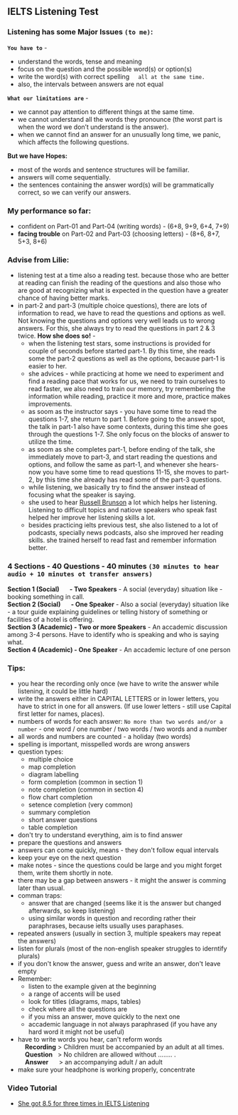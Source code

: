 ## **IELTS Listening Test**

### **Listening has some Major Issues** `(to me)`:
**`You have to`** -
- understand the words, tense and meaning
- focus on the question and the possible word(s) or option(s)
- write the word(s) with correct spelling&nbsp;&nbsp;&nbsp;&nbsp;&nbsp;`all at the same time.`
- also, the intervals between answers are not equal

**`What our limitations are`** -
- we cannot pay attention to different things at the same time.
- we cannot understand all the words they pronounce (the worst part is when the word we don’t understand is the answer).
- when we cannot find an answer for an unusually long time, we panic, which affects the following questions.

**But we have Hopes:**
- most of the words and sentence structures will be familiar.
- answers will come sequentially.
- the sentences containing the answer word(s) will be grammatically correct, so we can verify our answers.

### **My performance so far:**
- confident on Part-01 and Part-04 (writing words) - (6+8, 9+9, 6+4, 7+9)
- **facing trouble** on Part-02 and Part-03 (choosing letters) - (8+6, 8+7, 5+3, 8+6)

### **Advise from Lilie:**
- listening test at a time also a reading test. because those who are better at reading can finish the reading of the questions and also those who are good at recognizing what is expected in the question have a greater chance of having better marks.
- in part-2 and part-3 (multiple choice questions), there are lots of information to read, we have to read the questions and options as well. Not knowing the questions and options very well leads us to wrong answers. For this, she always try to read the questions in part 2 & 3 twice. **How she does so!** -
    - when the listening test stars, some instructions is provided for couple of seconds before started part-1. By this time, she reads some the part-2 questions as well as the options, because part-1 is easier to her.
    - she advices - while practicing at home we need to experiment and find a reading pace that works for us, we need to train ourselves to read faster, we also need to train our memory, try remembering the information while reading, practice it more and more, practice makes improvements.
    - as soom as the instructor says - you have some time to read the questions 1-7, she return to part 1. Before going to the answer spot, the talk in part-1 also have some contexts, during this time she goes through the questions 1-7. She only focus on the blocks of answer to utilize the time.
    - as soom as she completes part-1, before ending of the talk, she immediately move to part-3, and start reading the questions and options, and follow the same as part-1, and whenever she hears- now you have some time to read questions 11-15, she moves to part-2, by this time she already has read some of the part-3 questions.
    - while listening, we basically try to find the answer instead of focusing what the speaker is saying.
    - she used to hear [Russell Brunson](https://www.youtube.com/@russellbrunson) a lot which helps her listening. Listening to difficult topics and natiove speakers who speak fast helped her improve her listening skills a lot.
    - besides practicing ielts previous test, she also listened to a lot of podcasts, specially news podcasts, also she improved her reading skills. she trained herself to read fast and remember information better. 

### **4 Sections - 40 Questions - 40 minutes `(30 minutes to hear audio + 10 minutes ot transfer answers)`**
**Section 1 (Social) &nbsp;&nbsp;&nbsp;&nbsp;&nbsp;&nbsp;- Two Speakers** - A social (everyday) situation like - booking something in call.<br>
**Section 2 (Social) &nbsp;&nbsp;&nbsp;&nbsp;&nbsp;&nbsp;- One Speaker** - Also a social (everyday) situation like - a tour guide explaining guidelines or telling history of something or facilities of a hotel is offering.<br>
**Section 3 (Academic) - Two or more Speakers** - An accademic discussion among 3-4 persons. Have to identify who is speaking and who is saying what.<br>
**Section 4 (Academic) - One Speaker** - An accademic lecture of one person

### **Tips:**
- you hear the recording only once (we have to write the answer while listening, it could be little hard)
- write the answers either in CAPITAL LETTERS or in lower letters, you have to strict in one for all answers. (If use lower letters - still use Capital first letter for names, places).
- numbers of words for each answer: `No more than two words and/or a number` - one word / one number / two words / two words and a number
- all words and numbers are counted - a holiday (two words)
- spelling is important, misspelled words are wrong answers
- question types:
    - multiple choice
    - map completion
    - diagram labelling
    - form completion (common in section 1)
    - note completion (common in section 4)
    - flow chart completion
    - setence completion (very common)
    - summary completion
    - short answer questions
    - table completion
- don't try to understand everything, aim is to find answer
- prepare the questions and answers
- answers can come quickly, means - they don't follow equal intervals
- keep your eye on the next question
- make notes - since the questions could be large and you might forget them, write them shortly in note.
- there may be a gap between answers - it might the answer is comming later than usual.
- comman traps:
    - answer that are changed (seems like it is the answer but changed afterwards, so keep listening)
    - using similar words in question and recording rather their paraphrases, because ielts usually uses paraphases.
- repeated answers (usually in section 3, multiple speakers may repeat the answers)
- listen for plurals (most of the non-english speaker struggles to iderntify plurals)
- if you don't know the answer, guess and write an answer, don't leave empty
- Remember:
    - listen to the example given at the beginning
    - a range of accents will be used
    - look for titles (diagrams, maps, tables)
    - check where all the questions are
    - if you miss an answer, move quickly to the next one
    - accademic language in not always paraphrased (if you have any hard word it might not be useful)
- have to write words you hear, can't reform words
<br>&nbsp;&nbsp;&nbsp;&nbsp;**Recording** > Children must be accompanied by an adult at all times.<br>
&nbsp;&nbsp;&nbsp;&nbsp;**Question**&nbsp;&nbsp; > No children are allowed without ........ .<br>
&nbsp;&nbsp;&nbsp;&nbsp;**Answer**&nbsp;&nbsp;&nbsp;&nbsp;&nbsp; > an accompanying adult / an adult
- make sure your headphone is working properly, concentrate

### **Video Tutorial**
- [She got 8.5 for three times in IELTS Listening](https://www.youtube.com/watch?v=cm4DQkuQHiM)